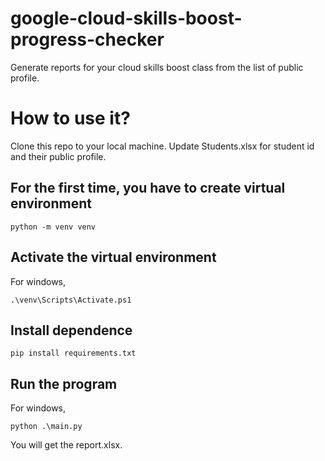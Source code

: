 # google-cloud-skills-boost-progress-checker
Generate reports for your cloud skills boost class from the list of public profile.

# How to use it?
Clone this repo to your local machine.
Update Students.xlsx for student id and their public profile. 

## For the first time, you have to create virtual environment
```
python -m venv venv
```

## Activate the virtual environment
For windows,
```
.\venv\Scripts\Activate.ps1   
```

## Install dependence
```
pip install requirements.txt
```

## Run the program
For windows,
```
python .\main.py
```

You will get the report.xlsx.